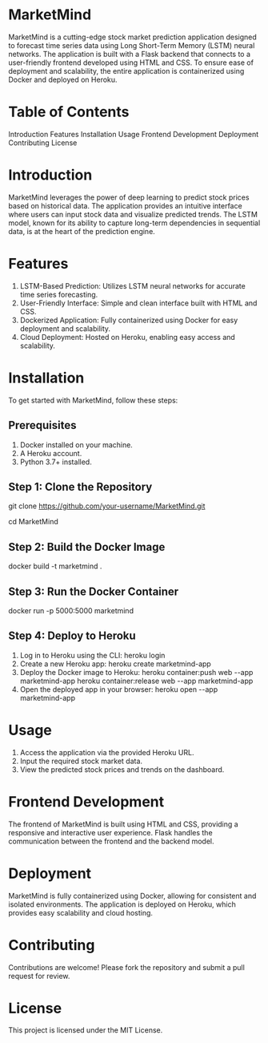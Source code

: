 # MarketMind
MarketMind is a cutting-edge stock market prediction application designed to forecast time series data using Long Short-Term Memory (LSTM) neural networks. The application is built with a Flask backend that connects to a user-friendly frontend developed using HTML and CSS. To ensure ease of deployment and scalability, the entire application is containerized using Docker and deployed on Heroku.

# Table of Contents
Introduction
Features
Installation
Usage
Frontend Development
Deployment
Contributing
License

# Introduction
MarketMind leverages the power of deep learning to predict stock prices based on historical data. The application provides an intuitive interface where users can input stock data and visualize predicted trends. The LSTM model, known for its ability to capture long-term dependencies in sequential data, is at the heart of the prediction engine.

# Features
1. LSTM-Based Prediction: Utilizes LSTM neural networks for accurate time series forecasting.
2. User-Friendly Interface: Simple and clean interface built with HTML and CSS.
3. Dockerized Application: Fully containerized using Docker for easy deployment and scalability.
4. Cloud Deployment: Hosted on Heroku, enabling easy access and scalability.

# Installation
To get started with MarketMind, follow these steps:

## Prerequisites
1. Docker installed on your machine.
2. A Heroku account.
3. Python 3.7+ installed.
## Step 1: Clone the Repository
git clone https://github.com/your-username/MarketMind.git

cd MarketMind
## Step 2: Build the Docker Image
docker build -t marketmind .
## Step 3: Run the Docker Container
docker run -p 5000:5000 marketmind

## Step 4: Deploy to Heroku
1. Log in to Heroku using the CLI:
heroku login
2. Create a new Heroku app:
heroku create marketmind-app
3. Deploy the Docker image to Heroku:
heroku container:push web --app marketmind-app
heroku container:release web --app marketmind-app
4. Open the deployed app in your browser:
heroku open --app marketmind-app

# Usage
1. Access the application via the provided Heroku URL.
2. Input the required stock market data.
3. View the predicted stock prices and trends on the dashboard.

# Frontend Development
The frontend of MarketMind is built using HTML and CSS, providing a responsive and interactive user experience. Flask handles the communication between the frontend and the backend model.

# Deployment
MarketMind is fully containerized using Docker, allowing for consistent and isolated environments. The application is deployed on Heroku, which provides easy scalability and cloud hosting.

# Contributing
Contributions are welcome! Please fork the repository and submit a pull request for review.

# License
This project is licensed under the MIT License.